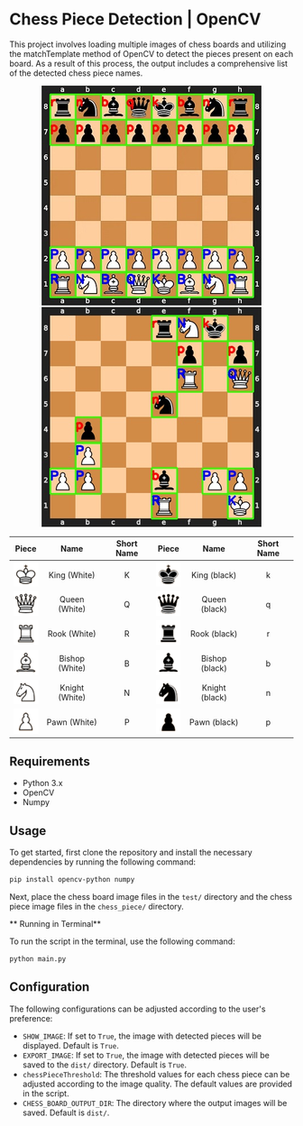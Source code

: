 # Chess Piece Detection | OpenCV 
This project involves loading multiple images of chess boards and utilizing the matchTemplate method of OpenCV to detect the pieces present on each board. As a result of this process, the output includes a comprehensive list of the detected chess piece names.

<p align="center">
    <img src="dist/board.jpg" />
    <img src="dist/board (9).jpg" />
   
</p>


|                Piece                 |      Name      | Short Name |                   Piece                    |      Name      | Short Name |
| :----------------------------------: | :------------: | :--------: | :----------------------------------------: | :------------: | :--------: |
|  ![King (White)](chess_piece/K.png)  |  King (White)  |     K      |  ![King (black)](chess_piece/k_black.png)  |  King (black)  |     k      |
| ![Queen (white)](chess_piece/Q.png)  | Queen (White)  |     Q      | ![Queen (black)](chess_piece/q_black.png)  | Queen (black)  |     q      |
|  ![Rook (White)](chess_piece/R.png)  |  Rook (White)  |     R      |  ![Rook (black)](chess_piece/r_black.png)  |  Rook (black)  |     r      |
| ![Bishop (white)](chess_piece/B.png) | Bishop (White) |     B      | ![Bishop (black)](chess_piece/b_black.png) | Bishop (black) |     b      |
| ![Knight (White)](chess_piece/N.png) | Knight (White) |     N      | ![Knight (black)](chess_piece/n_black.png) | Knight (black) |     n      |
|  ![Pawn (White)](chess_piece/P.png)  |  Pawn (White)  |     P      |  ![Pawn (black)](chess_piece/p_black.png)  |  Pawn (black)  |     p      |



## Requirements

- Python 3.x
- OpenCV
- Numpy

## Usage

To get started, first clone the repository and install the necessary dependencies by running the following command:

```bash
pip install opencv-python numpy
```

Next, place the chess board image files in the `test/` directory and the chess piece image files in the `chess_piece/` directory.


** Running in Terminal**

To run the script in the terminal, use the following command:

```bash
python main.py
```

## Configuration

The following configurations can be adjusted according to the user's preference:

- `SHOW_IMAGE`: If set to `True`, the image with detected pieces will be displayed. Default is `True`.
- `EXPORT_IMAGE`: If set to `True`, the image with detected pieces will be saved to the `dist/` directory. Default is `True`.
- `chessPieceThreshold`: The threshold values for each chess piece can be adjusted according to the image quality. The default values are provided in the script.
- `CHESS_BOARD_OUTPUT_DIR`: The directory where the output images will be saved. Default is `dist/`.


